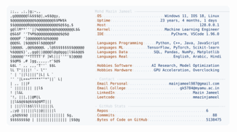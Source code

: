 <picture>
  <source srcset="https://raw.githubusercontent.com/mmazinjameel/mmazinjameel/main/dark_mode.svg?v=1741298950" media="(prefers-color-scheme: dark)">
  <img src="https://raw.githubusercontent.com/mmazinjameel/mmazinjameel/main/light_mode.svg?v=1741298950">
</picture>
